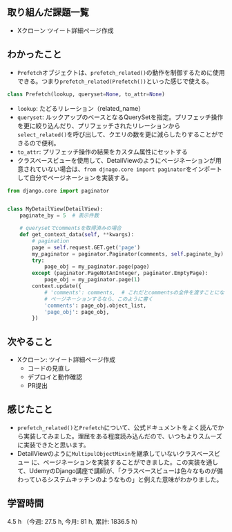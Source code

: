## 取り組んだ課題一覧
- Xクローン ツイート詳細ページ作成

## わかったこと
- `Prefetch`オブジェクトは、`prefetch_related()`の動作を制御するために使用できる。つまり`prefetch_related(Prefetch())`といった感じで使える。
```python
class Prefetch(lookup, queryset=None, to_attr=None)
```
- `lookup`: たどるリレーション（related_name）
- `queryset`: ルックアップのベースとなるQuerySetを指定。プリフェッチ操作を更に絞り込んだり、プリフェッチされたリレーションから`select_related()`を呼び出して、クエリの数を更に減らしたりすることができるので便利。
- `to_attr`: プリフェッチ操作の結果をカスタム属性にセットする    
- クラスベースビューを使用して、DetailViewのようにページネーションが用意されていない場合は、`from djnago.core import paginator`をインポートして自分でページネーションを実装する。
```python
from django.core import paginator


class MyDetailView(DetailView):
    paginate_by = 5  # 表示件数

    # querysetでcommentsを取得済みの場合
    def get_context_data(self, **kwargs):
        # pagination
        page = self.request.GET.get('page')
        my_paginator = paginator.Paginator(comments, self.paginate_by)
        try:
            page_obj = my_paginator.page(page)
        except (paginator.PageNotAnInteger, paginator.EmptyPage):
            page_obj = my_paginator.page(1)
        context.update({
            # 'comments': comments,  # これだとcommentsの全件を渡すことになる
            # ページネーションするなら、このように書く
            'comments': page_obj.object_list,
            'page_obj': page_obj,
        })
```    

## 次やること
- Xクローン: ツイート詳細ページ作成
    - コードの見直し
    - デプロイと動作確認
    - PR提出

## 感じたこと
- `prefetch_related()`と`Prefetch`について、公式ドキュメントをよく読んでから実装してみました。理屈をある程度読み込んだので、いつもよりスムーズに実装できたと思います。
- DetailViewのように`MultipulObjectMixin`を継承していないクラスベースビュー に、ページネーションを実装することができました。この実装を通して、UdemyのDjango講座で講師が、「クラスベースビューは色々なものが備わっているシステムキッチンのようなもの」と例えた意味がわかりました。
    
## 学習時間
4.5 h （今週: 27.5 h, 今月: 81 h, 累計: 1836.5 h）